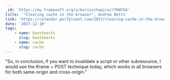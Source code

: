 ```yaml
---
_id: 'https://my.framasoft.org/u/borisschapira/?7KWY5A'
title: '"Clearing cache in the browser", Andrew Betts'
link: 'https://calendar.perfplanet.com/2017/clearing-cache-in-the-browser/'
date: '2017-12-10'
tags:
    - name: boostmarks
      slug: boostmarks
    - name: cache
      slug: cache
---
```


<div class="markdown"><p>&quot;So, in conclusion, if you want to invalidate a script or other subresource, I would use the Iframe + POST technique today, which works in all browsers for both same-origin and cross-origin.&quot;
</p></div>
